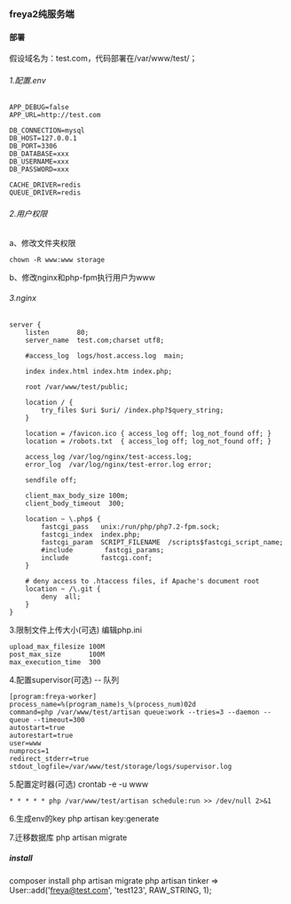 ### freya2纯服务端

#### 部署

假设域名为：test.com，代码部署在/var/www/test/；

###### 1.配置.env

```
APP_DEBUG=false
APP_URL=http://test.com

DB_CONNECTION=mysql
DB_HOST=127.0.0.1
DB_PORT=3306
DB_DATABASE=xxx
DB_USERNAME=xxx
DB_PASSWORD=xxx

CACHE_DRIVER=redis
QUEUE_DRIVER=redis
```

###### 2.用户权限

a、修改文件夹权限

```shell
chown -R www:www storage
```

b、修改nginx和php-fpm执行用户为www

###### 3.nginx

    server {
        listen       80;
        server_name  test.com;charset utf8;
    
        #access_log  logs/host.access.log  main;
    
        index index.html index.htm index.php;
    
        root /var/www/test/public;
    
        location / {
            try_files $uri $uri/ /index.php?$query_string;
        }
    
        location = /favicon.ico { access_log off; log_not_found off; }
        location = /robots.txt  { access_log off; log_not_found off; }
    
        access_log /var/log/nginx/test-access.log;
        error_log  /var/log/nginx/test-error.log error;
    
        sendfile off;
    
        client_max_body_size 100m;
        client_body_timeout  300;
    
        location ~ \.php$ {
            fastcgi_pass   unix:/run/php/php7.2-fpm.sock;
            fastcgi_index  index.php;
            fastcgi_param  SCRIPT_FILENAME  /scripts$fastcgi_script_name;
            #include        fastcgi_params;
            include        fastcgi.conf;
        }
    
        # deny access to .htaccess files, if Apache's document root
        location ~ /\.git {
            deny  all;
        }
    }
3.限制文件上传大小(可选)
编辑php.ini

```
upload_max_filesize 100M
post_max_size       100M
max_execution_time  300
```

4.配置supervisor(可选) -- 队列

```
[program:freya-worker]
process_name=%(program_name)s_%(process_num)02d
command=php /var/www/test/artisan queue:work --tries=3 --daemon --queue --timeout=300
autostart=true
autorestart=true
user=www
numprocs=1
redirect_stderr=true
stdout_logfile=/var/www/test/storage/logs/supervisor.log
```

5.配置定时器(可选)  crontab -e -u www

```
* * * * * php /var/www/test/artisan schedule:run >> /dev/null 2>&1
```

6.生成env的key
php artisan key:generate

7.迁移数据库
php artisan migrate

##### install
composer install
php artisan migrate
php artisan tinker => User::add('freya@test.com', 'test123', RAW_STRING, 1);




